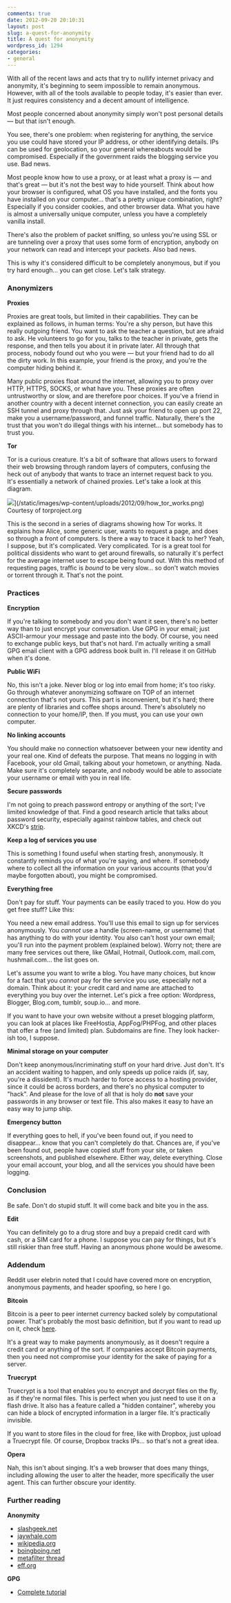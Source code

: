 ```yaml
---
comments: true
date: 2012-09-20 20:10:31
layout: post
slug: a-quest-for-anonymity
title: A quest for anonymity
wordpress_id: 1294
categories:
- general
---
```


With all of the recent laws and acts that try to nullify internet privacy and anonymity, it's beginning to seem impossible to remain anonymous. However, with all of the tools available to people today, it's easier than ever. It just requires consistency and a decent amount of intelligence.

Most people concerned about anonymity simply won't post personal details — but that isn't enough.

You see, there's one problem: when registering for anything, the service you use could have stored your IP address, or other identifying details. IPs can be used for geolocation, so your general whereabouts would be compromised. Especially if the government raids the blogging service you use. Bad news.

Most people know how to use a proxy, or at least what a proxy is — and that's great — but it's not the best way to hide yourself. Think about how your browser is configured, what OS you have installed, and the fonts you have installed on your computer... that's a pretty unique combination, right? Especially if you consider cookies, and other browser data. What you have is almost a universally unique computer, unless you have a completely vanilla install.

There's also the problem of packet sniffing, so unless you're using SSL or are tunneling over a proxy that uses some form of encryption, anybody on your network can read and intercept your packets. Also bad news.

This is why it's considered difficult to be completely anonymous, but if you try hard enough... you can get close. Let's talk strategy.


### Anonymizers


**Proxies**

Proxies are great tools, but limited in their capabilities. They can be explained as follows, in human terms: You're a shy person, but have this really outgoing friend. You want to ask the teacher a question, but are afraid to ask. He volunteers to go for you, talks to the teacher in private, gets the response, and then tells you about it in private later. All through that process, nobody found out who you were — but your friend had to do all the dirty work. In this example, your friend is the proxy, and you're the computer hiding behind it.

Many public proxies float around the internet, allowing you to proxy over HTTP, HTTPS, SOCKS, or what have you. These proxies are often untrustworthy or slow, and are therefore poor choices. If you've a friend in another country with a decent internet connection, you can easily create an SSH tunnel and proxy through that. Just ask your friend to open up port 22, make you a username/password, and funnel traffic. Naturally, there's the trust that you won't do illegal things with his internet... but somebody has to trust you.

**Tor**

Tor is a curious creature. It's a bit of software that allows users to forward their web browsing through random layers of computers, confusing the heck out of anybody that wants to trace an internet request back to you. It's essentially a network of chained proxies. Let's take a look at this diagram.

![](/static/images/wp-content/uploads/2012/09/how_tor_works.png)](/static/images/wp-content/uploads/2012/09/how_tor_works.png)
Courtesy of torproject.org



This is the second in a series of diagrams showing how Tor works. It explains how Alice, some generic user, wants to request a page, and does so through a front of computers. Is there a way to trace it back to her? Yeah, I suppose, but it's complicated. Very complicated. Tor is a great tool for political dissidents who want to get around firewalls, so naturally it's perfect for the average internet user to escape being found out. With this method of requesting pages, traffic is _bound_ to be very slow... so don't watch movies or torrent through it. That's not the point.


### Practices


**Encryption**

If you're talking to somebody and you don't want it seen, there's no better way than to just encrypt your conversation. Use GPG in your email; just ASCII-armour your message and paste into the body. Of course, you need to exchange public keys, but that's not hard. I'm actually writing a small GPG email client with a GPG address book built in. I'll release it on GitHub when it's done.

**Public WiFi**

No, this isn't a joke. Never blog or log into email from home; it's too risky. Go through whatever anonymizing software on TOP of an internet connection that's not yours. This part is inconvenient, but it's hard; there are plenty of libraries and coffee shops around. There's absolutely no connection to your home/IP, then. If you must, you can use your own computer.

**No linking accounts**

You should make no connection whatsoever between your new identity and your real one. Kind of defeats the purpose. That means no logging in with Facebook, your old Gmail, talking about your hometown, or anything. Nada. Make sure it's completely separate, and nobody would be able to associate your username or email with you in real life.

**Secure passwords**

I'm not going to preach password entropy or anything of the sort; I've limited knowledge of that. Find a good research article that talks about password security, especially against rainbow tables, and check out XKCD's [strip](http://xkcd.com/936/).

**Keep a log of services you use**

This is something I found useful when starting fresh, anonymously. It constantly reminds you of what you're saying, and where. If somebody where to collect all the information on your various accounts (that you'd maybe forgotten about), you might be compromised.

**Everything free**

Don't pay for stuff. Your payments can be easily traced to you. How do you get free stuff? Like this:

You need a new email address. You'll use this email to sign up for services anonymously. You _cannot_ use a handle (screen-name, or username) that has anything to do with your identity. You also can't host your own email; you'll run into the payment problem (explained below). Worry not; there are many free services out there, like GMail, Hotmail, Outlook.com, mail.com, hushmail.com... the list goes on.

Let's assume you want to write a blog. You have many choices, but know for a fact that you _cannot_ pay for the service you use, especially not a domain. Think about it: your credit card and name are attached to everything you buy over the internet. Let's pick a free option: Wordpress, Blogger, Blog.com, tumblr, soup.io... and more.

If you want to have your own website without a preset blogging platform, you can look at places like FreeHostia, AppFog/PHPFog, and other places that offer a free (and limited) plan. Subdomains are fine. They look hacker-ish too, I suppose.

**Minimal storage on your computer**

Don't keep anonymous/incriminating stuff on your hard drive. Just don't. It's an accident waiting to happen, and only speeds up police raids (if, say, you're a dissident). It's much harder to force access to a hosting provider, since it could be across borders, and there's no physical computer to "hack". And please for the love of all that is holy do **not** save your passwords in any browser or text file. This also makes it easy to have an easy way to jump ship.

**Emergency button**

If everything goes to hell, if you've been found out, if you need to disappear... know that you can't completely do that. Chances are, if you've been found out, people have copied stuff from your site, or taken screenshots, and published elsewhere. Either way, delete everything. Close your email account, your blog, and all the services you should have been logging.


### Conclusion


Be safe. Don't do stupid stuff. It will come back and bite you in the ass.

**Edit**

You can definitely go to a drug store and buy a prepaid credit card with cash, or a SIM card for a phone. I suppose you can pay for things, but it's still riskier than free stuff. Having an anonymous phone would be awesome.


### Addendum


Reddit user elebrin noted that I could have covered more on encryption, anonymous payments, and header spoofing, so here I go.

**Bitcoin**

Bitcoin is a peer to peer internet currency backed solely by computational power. That's probably the most basic definition, but if you want to read up on it, check [here](http://bitcoin.org/).

It's a great way to make payments anonymously, as it doesn't require a credit card or anything of the sort. If companies accept Bitcoin payments, then you need not compromise your identity for the sake of paying for a server.

**Truecrypt**

Truecrypt is a tool that enables you to encrypt and decrypt files on the fly, as if they're normal files. This is perfect when you just need to use it on a flash drive. It also has a feature called a "hidden container", whereby you can hide a block of encrypted information in a larger file. It's practically invisible.

If you want to store files in the cloud for free, like with Dropbox, just upload a Truecrypt file. Of course, Dropbox tracks IPs... so that's not a great idea.

**Opera**

Nah, this isn't about singing. It's a web browser that does many things, including allowing the user to alter the header, more specifically the user agent. This can further obscure your identity.


### Further reading


**Anonymity**
	
* [slashgeek.net](http://www.slashgeek.net/2012/06/15/how-to-be-completely-anonymous-online/)
* [jaywhale.com](http://www.jaywhale.com/how-to-make-an-anonymous-blog)
* [wikipedia.org](http://en.wikipedia.org/wiki/Anonymous_blogging)
* [boingboing.net](http://boingboing.net/2011/11/15/howto-be-more-anonymous-in-you.html)	
* [metafilter thread](http://ask.metafilter.com/95483/How-can-I-host-an-anonymous-Wordpress-blog-and-not-get-unmasked)
* [eff.org](https://www.eff.org/wp/blog-safely)


**GPG**
	
* [Complete tutorial](http://www.dewinter.com/gnupg_howto/english/GPGMiniHowto.html)
